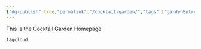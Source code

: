 ```yaml
---
{"dg-publish":true,"permalink":"/cocktail-garden/","tags":["gardenEntry"]}
---
```


This is the Cocktail Garden Homepage

```tagcloud ```
